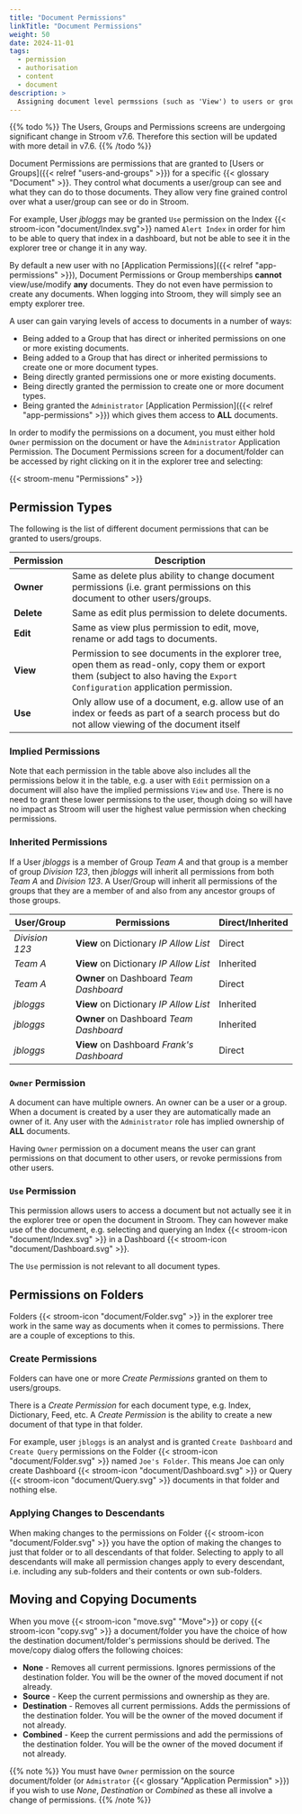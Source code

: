 ```yaml
---
title: "Document Permissions"
linkTitle: "Document Permissions"
weight: 50
date: 2024-11-01
tags:
  - permission
  - authorisation
  - content
  - document
description: >
  Assigning document level permssions (such as 'View') to users or groups.
---
```


{{% todo %}}
The Users, Groups and Permissions screens are undergoing significant change in Stroom v7.6.
Therefore this section will be updated with more detail in v7.6.
{{% /todo %}}

Document Permissions are permissions that are granted to [Users or Groups]({{< relref "users-and-groups" >}}) for a specific {{< glossary "Document" >}}.
They control what documents a user/group can see and what they can do to those documents.
They allow very fine grained control over what a user/group can see or do in Stroom.

For example, User _jbloggs_ may be granted `Use` permission on the Index {{< stroom-icon "document/Index.svg">}} named `Alert Index` in order for him to be able to query that index in a dashboard, but not be able to see it in the explorer tree or change it in any way.

By default a new user with no [Application Permissions]({{< relref "app-permissions" >}}), Document Permissions or Group memberships **cannot** view/use/modify **any** documents.
They do not even have permission to create any documents.
When logging into Stroom, they will simply see an empty explorer tree.

A user can gain varying levels of access to documents in a number of ways:

* Being added to a Group that has direct or inherited permissions on one or more existing documents.
* Being added to a Group that has direct or inherited permissions to create one or more document types.
* Being directly granted permissions one or more existing documents.
* Being directly granted the permission to create one or more document types.
* Being granted the `Administrator` [Application Permission]({{< relref "app-permissions" >}}) which gives them access to **ALL** documents.

In order to modify the permissions on a document, you must either hold `Owner` permission on the document or have the `Administrator` Application Permission.
The Document Permissions screen for a document/folder can be accessed by right clicking on it in the explorer tree and selecting:

{{< stroom-menu "Permissions" >}}


## Permission Types

The following is the list of different document permissions that can be granted to users/groups.

| Permission | Description                                                                                                                                                                   |
| ---------- | -----------                                                                                                                                                                   |
| **Owner**  | Same as delete plus ability to change document permissions (i.e. grant permissions on this document to other users/groups.                                                    |
| **Delete** | Same as edit plus permission to delete documents.                                                                                                                             |
| **Edit**   | Same as view plus permission to edit, move, rename or add tags to documents.                                                                                                  |
| **View**   | Permission to see documents in the explorer tree, open them as read-only, copy them or export them (subject to also having the `Export Configuration` application permission. |
| **Use**    | Only allow use of a document, e.g. allow use of an index or feeds as part of a search process but do not allow viewing of the document itself                                 |


### Implied Permissions

Note that each permission in the table above also includes all the permissions below it in the table, e.g. a user with `Edit` permission on a document will also have the implied permissions `View` and `Use`.
There is no need to grant these lower permissions to the user, though doing so will have no impact as Stroom will user the highest value permission when checking permissions.


### Inherited Permissions

If a User _jbloggs_ is a member of Group _Team A_ and that group is a member of group _Division 123_, then _jbloggs_ will inherit all permissions from both _Team A_ and _Division 123_.
A User/Group will inherit all permissions of the groups that they are a member of and also from any ancestor groups of those groups.

| User/Group | Permissions | Direct/Inherited |
| --- | --- | --- |
| _Division 123_ | **View** on Dictionary _IP Allow List_ | Direct
| _Team A_ | **View** on Dictionary _IP Allow List_ | Inherited
| _Team A_ | **Owner** on Dashboard _Team Dashboard_ | Direct
| _jbloggs_ | **View** on Dictionary _IP Allow List_ | Inherited
| _jbloggs_ | **Owner** on Dashboard _Team Dashboard_ | Inherited
| _jbloggs_ | **View** on Dashboard _Frank's Dashboard_ | Direct


### `Owner` Permission

A document can have multiple owners.
An owner can be a user or a group.
When a document is created by a user they are automatically made an owner of it.
Any user with the `Administrator` role has implied ownership of **ALL** documents.

Having `Owner` permission on a document means the user can grant permissions on that document to other users, or revoke permissions from other users.


### `Use` Permission

This permission allows users to access a document but not actually see it in the explorer tree or open the document in Stroom.
They can however make use of the document, e.g. selecting and querying an Index {{< stroom-icon "document/Index.svg" >}} in a Dashboard {{< stroom-icon "document/Dashboard.svg" >}}.

The `Use` permission is not relevant to all document types.


## Permissions on Folders

Folders {{< stroom-icon "document/Folder.svg" >}} in the explorer tree work in the same way as documents when it comes to permissions.
There are a couple of exceptions to this.


### Create Permissions

Folders can have one or more _Create Permissions_ granted on them to users/groups.

There is a _Create Permission_ for each document type, e.g. Index, Dictionary, Feed, etc.
A _Create Permission_ is the ability to create a new document of that type in that folder.

For example, user `jbloggs` is an analyst and is granted `Create Dashboard` and `Create Query` permissions on the Folder {{< stroom-icon "document/Folder.svg" >}} named `Joe's Folder`.
This means Joe can only create Dashboard {{< stroom-icon "document/Dashboard.svg" >}} or Query {{< stroom-icon "document/Query.svg" >}} documents in that folder and nothing else.


### Applying Changes to Descendants

When making changes to the permissions on Folder {{< stroom-icon "document/Folder.svg" >}} you have the option of making the changes to just that folder or to all descendants of that folder.
Selecting to apply to all descendants will make all permission changes apply to every descendant, i.e. including any sub-folders and their contents or own sub-folders.


## Moving and Copying Documents

When you move {{< stroom-icon "move.svg" "Move">}} or copy {{< stroom-icon "copy.svg" >}} a document/folder you have the choice of how the destination document/folder's permissions should be derived.
The move/copy dialog offers the following choices:

* **None** - Removes all current permissions.
    Ignores permissions of the destination folder.
    You will be the owner of the moved document if not already.
* **Source** - Keep the current permissions and ownership as they are.
* **Destination** - Removes all current permissions.
    Adds the permissions of the destination folder.
    You will be the owner of the moved document if not already.
* **Combined** - Keep the current permissions and add the permissions
    of the destination folder. You will be the owner of the moved document if not already.

{{% note %}}
You must have `Owner` permission on the source document/folder (or `Admistrator` {{< glossary "Application Permission" >}}) if you wish to use _None_, _Destination_ or _Combined_ as these all involve a change of permissions.
{{% /note %}}

